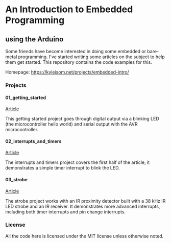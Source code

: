 # An Introduction to Embedded Programming
## using the Arduino

Some friends have become interested in doing some embedded or bare-metal
programming. I've started writing some articles on the subject to help
them get started. This repository contains the code examples for this.

Homepage: https://kyleisom.net/projects/embedded-intro/


### Projects

#### 01\_getting\_started

[Article](https://www.kyleisom.net/projects/embedded-intro/getting-started/)

This getting started project goes through digital output via a blinking
LED (the microcontroller hello world) and serial output with the AVR
microcontroller.

#### 02\_interrupts\_and\_timers

[Article](https://www.kyleisom.net/projects/embedded-intro/interrupts-and-timers/)

The interrupts and timers project covers the first half of the article; it
demonstrates a simple timer interrupt to blink the LED.

#### 03\_strobe

[Article](https://www.kyleisom.net/projects/embedded-intro/interrupts-and-timers/)

The strobe project works with an IR proximity detector built with a 38 kHz
IR LED strobe and an IR receiver. It demonstrates more advanced interrupts,
including both timer interrupts and pin change interrupts.


### License

All the code here is licensed under the MIT license unless otherwise noted.

